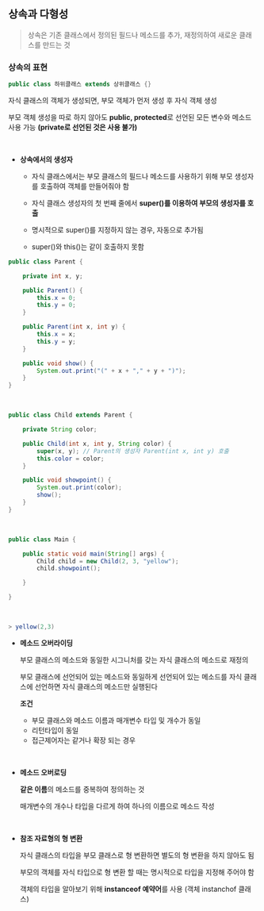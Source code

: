 ## 상속과 다형성

> 상속은 기존 클래스에서 정의된 필드나 메소드를 추가, 재정의하여 새로운 클래스를 만드는 것

### 상속의 표현

```java
public class 하위클래스 extends 상위클래스 {}
```

자식 클래스의 객체가 생성되면, 부모 객체가 먼저 생성 후 자식 객체 생성
  
부모 객체 생성을 따로 하지 않아도 **public, protected**로 선언된 모든 변수와 메소드 사용 가능 **(private로 선언된 것은 사용 불가)**

<br>

- **상속에서의 생성자**

  - 자식 클래스에서는 부모 클래스의 필드나 메소드를 사용하기 위해 부모 생성자를 호출하여 객체를 만들어줘야 함

  - 자식 클래스 생성자의 첫 번째 줄에서 **super()를 이용하여 부모의 생성자를 호출**

  - 명시적으로 super()를 지정하지 않는 경우, 자동으로 추가됨

  - super()와 this()는 같이 호출하지 못함

```java
public class Parent {

	private int x, y;

	public Parent() {
		this.x = 0;
		this.y = 0;
	}

	public Parent(int x, int y) {
		this.x = x;
		this.y = y;
	}

	public void show() {
		System.out.print("(" + x + "," + y + ")");
	}
}
```
<br>

```java
public class Child extends Parent {

	private String color;

	public Child(int x, int y, String color) {
		super(x, y); // Parent의 생성자 Parent(int x, int y) 호출
		this.color = color;
	}

	public void showpoint() {
		System.out.print(color);
		show();
	}
}
```
<br>

```java
public class Main {

	public static void main(String[] args) {
		Child child = new Child(2, 3, "yellow");
		child.showpoint();

	}

}
```
<br>

```java
> yellow(2,3)
```


- **메소드 오버라이딩**

   부모 클래스의 메소드와 동일한 시그니처를 갖는 자식 클래스의 메소드로 재정의
   
   부모 클래스에 선언되어 있는 메소드와 동일하게 선언되어 있는 메소드를 자식 클래스에 선언하면 자식 클래스의 메소드만 실행된다

	 **조건**
	 
 	 - 부모 클래스와 메소드 이름과 매개변수 타입 및 개수가 동일
  	 - 리턴타입이 동일
 	 - 접근제어자는 같거나 확장 되는 경우

<br>

- **메소드 오버로딩**

    **같은 이름**의 메소드를 중복하여 정의하는 것
    
    매개변수의 개수나 타입을 다르게 하여 하나의 이름으로 메소드 작성 
    
<br>

- **참조 자료형의 형 변환**

    자식 클래스의 타입을 부모 클래스로 형 변환하면 별도의 형 변환을 하지 않아도 됨
    
    부모의 객체를 자식 타입으로 형 변환 할 때는 명시적으로 타입을 지정해 주어야 함
    
    객체의 타입을 알아보기 위해 **instanceof 예약어**를 사용 (객체 instanchof 클래스)

    
